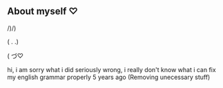 ## About myself ‪♡
/)/)

( . .)

( づ♡

hi, i am sorry what i did seriously wrong, i really don't know what i can fix my english grammar properly 5 years ago
(Removing unecessary stuff)

